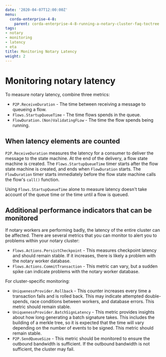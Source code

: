 ```yaml
---
date: '2020-04-07T12:00:00Z'
menu:
  corda-enterprise-4-8:
    parent: corda-enterprise-4-8-running-a-notary-cluster-faq-toctree
tags:
- notary
- monitoring
- latency
- eta
title: Monitoring Notary Latency
weight: 2
---
```


# Monitoring notary latency

To measure notary latency, combine three metrics:

 - `P2P.ReceiveDuration` - The time between receiving a message to queueing a flow.
 - `Flows.StartupQueueTime` - The time flows spends in the queue.
 - `FlowDuration.(Non)ValidatingFLow` - The time the flow spends being running.

## When latency elements are counted

`P2P.ReceiveDuration` measures the latency for a consumer to deliver the message to the state machine. At the end of the delivery, a flow state machine is created. The `Flows.StartupQueueTime` timer starts after the flow state machine is created, and ends when `FlowDuration` starts. The `FlowDuration` timer starts immediately before the flow state machine calls the flow's `call()` function.

Using `Flows.StartupQueueTime` alone to measure latency doesn't take account of the queue time or the time until a flow is queued.

## Additional performance indicators that can be monitored

If notary workers are performing badly, the latency of the entire cluster can be affected. There are several metrics that you can monitor to alert you to problems within your notary cluster:

 - `Flows.Actions.PersistCheckpoint` - This measures checkpoint latency and should remain stable. If it increases, there is likely a problem with the notary worker database.
 - `Flows.Actions.CommitTransaction` - This metric can vary, but a sudden spike can indicate problems with the notary worker database.

For cluster-specific monitoring:

 - `UniquenessProvider.Rollback` - This counter increases every time a transaction fails and is rolled back. This may indicate attempted double-spends, race conditions between workers, and database errors. This metric should remain stable.
 - `UniquenessProvider.BatchSignLatency` - This metric provides insights about how long generating a batch signature takes. This includes the building of a merkle tree, so it is expected that the time will vary depending on the number of events to be signed. This metric should remain stable.
 - `P2P.SendQueueSize` - This metric should be monitored to ensure the outbound bandwidth is sufficient. If the outbound bandwidth is not sufficient, the cluster may fail.

